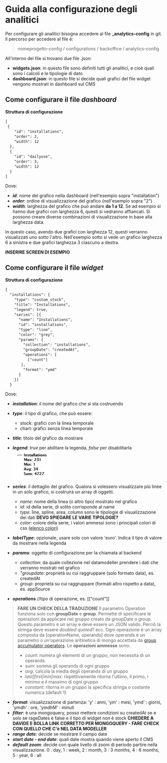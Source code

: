 Guida alla configurazione degli analitici
===================

Per configurare gli analitici bisogna accedere al file **_analytics-config** in git.
Il percorso per accedere al file è:

> nomeprogetto-config /  configurations / backoffice / analytics-config 

All'interno del file si trovano due file .json: 

 - **widgets.json**: in questo file sono definiti tutti gli analitici, e cioè quali sono i calcoli e le tipologie di dato
 - **dashboard.json**: in questo file si decide quali grafici del file widget vengono mostrati in dashboard sul CMS

Come configurare il file *dashboard*
-------

**Struttura di configurazione**
```
[
 {
    "id": "installations", 
    "order": 2, 
    "width": 12 
  },
  {
    "id": "dailyuse",
    "order": 3,
    "width": 12
  }
]
```

Dove:

 - ***id***: nome del grafico nella dashboard (nell'esempio sopra "installation")
 - ***order***: ordine di visualizzazione del grafico (nell'esempio sopra "2")
 - ***width***: larghezza del grafico che può andare **da 1 a 12**. Se ad esempio si hanno due grafici con larghezza 6, questi si vedranno affiancati. Si possono creare diverse combinazioni di visualizzazione in base alla larghezza data.
    
In questo caso, avendo due grafici con larghezza 12, questi verranno visualizzati uno sotto l'altro.
Nell'esempio sotto si vede un grafico larghezza 6 a sinistra e due grafici larghezza 3 ciascuno a destra.

**INSERIRE SCREEN DI ESEMPIO**


Come configurare il file *widget*
-------
**Struttura di configurazione**
```
{
  "installations": {
    "type": "custom_stock",
    "title": "Installations",
    "legend": true,
    "series": [{
      "name": "Installations",
      "id": "installations",
      "type": "line",
      "color": "grey",
      "params": {
        "collection": "installations",
        "groupDate": "createdAt",
        "operations": [
          ["count"]
       ],
        "format": "ymd"
      }
    }]
  }
```
Dove:

 - ***installation***: il nome del grafico che si sta costruendo
 - ***type***: il tipo di grafico, che può essere:

	 - stock: grafici con la linea temporale
	 - chart: grafici senza linea temporale 
	 
 - ***title***: titolo del grafico da mostrare
 - ***legend***: *true* per abilitare la legenda, *false* per disabilitarla
  ![legenda di un grafico su CMS](img/legend.png)
 - ***series***: il dettaglio del grafico.
 Qualora si volessero visualizzare più linee in un solo grafico, si costruirà un array di oggetti. 
   - *name*: nome della linea (o altro tipo) mostrato nel grafico
   - *id*: id della serie, di solito corrisponde al name
   - *type*: line, spline, area, column sono le tipologie di visualizzazione dei dati **DEVO SPIEGARE LE VARIE TIPOLOGIE?**
   - *color*: colore della serie, i valori ammessi sono i principali colori di css ([elenco colori](https://toolset.mrwebmaster.it/colori/colori-del-web.html))
 - ***labelType***: opzionale, usare solo con valore 'euro'. Indica il tipo di valore da mostrare nella legenda  

 - ***params***: oggetto di configurazione per la chiamata al backend
   - *collection:* da quale collezione nel datamodeller prendere i dati che verranno mostrati nel grafico
   - *"groupdate*: proprietà su cui raggruppare (solo formato data), es. createdAt
   - *group*: proprietà su cui raggruppare (formati altro rispetto a data), es. appSource
 - ***operations*** //tipo di operazione, es. [["count"]]
>   **FARE UN CHECK DELLA TRADUZIONE**
>   Il parametro Operation funziona solo con **groupDate** e **group**.
>   Permette di specificare le operazioni da applicare nel gruppo creato da groupDate o group.
>   Questo parametro è un array e deve essere un JSON valido. Perciò la stringa deve essere *doubled quoted*? ecc.
>   Ogni operazione è un array composta da [operationName, operands] dove operands è un parametro o un'operazione aritmetica di mongo accettata da [group accumulator operators](https://docs.mongodb.com/manual/reference/operator/aggregation-group/). 
>   Le **operazioni ammesse** sono:
>  - *count*: numera gli elementi di un gruppo, non necessita di un operands.
>  - *sum*: somma gli operands di ogni gruppo
>  - *avg*: calcola la media degli operands di un gruppo
>  - *last|first|min|max*: rispettivamente ritorna l'ultimo, il primo, i minimo e il massimo di ogni gruppo
>  - *constant*: ritorna in un gruppo la specifica stringa o costante numerica (default 1)
  

 - ***format***: visualizzazione di partenza: 'y' : anni, 'ym' : mesi, 'ymd' : giorni, 'ymdh' : ore, 'ymdhM' : minuti
 - ***filter***: è una mongoquery, posso mettere condizioni su createdAt se e solo se rageDates è false e il tipo di widget non è stock **CHIEDERE A DAVIDE E BOLLA LINK CORRETTO PER MONGOQUERY - FARE CHECK CON QUELLO CHE C'è NEL DATA MODELLER**
 - ***range date***: decide se mostrare il campo date
 - ***start date - end date***: quali date mostra quando viene aperto il CMS
 - ***default zoom***:  decide con quale livello di zoom di periodo partire nella visualizzazione. 0 : day, 1 : week, 2 : month, 3 : 3 months, 4 : 6 months, 5 : year, 6 : all
